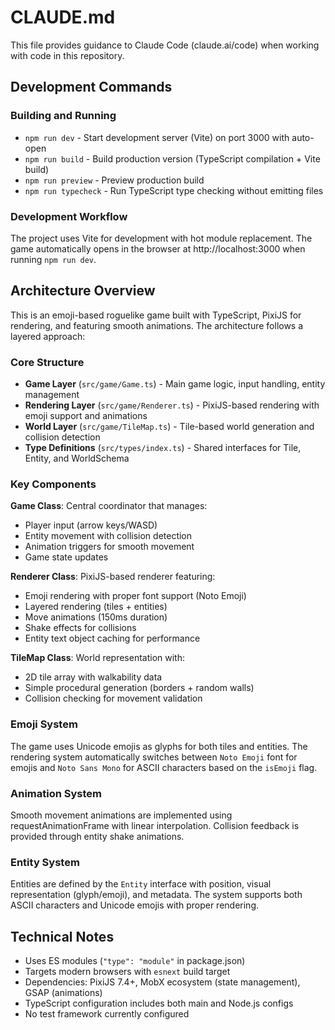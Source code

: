 # CLAUDE.md

This file provides guidance to Claude Code (claude.ai/code) when working with code in this repository.

## Development Commands

### Building and Running
- `npm run dev` - Start development server (Vite) on port 3000 with auto-open
- `npm run build` - Build production version (TypeScript compilation + Vite build)
- `npm run preview` - Preview production build
- `npm run typecheck` - Run TypeScript type checking without emitting files

### Development Workflow
The project uses Vite for development with hot module replacement. The game automatically opens in the browser at http://localhost:3000 when running `npm run dev`.

## Architecture Overview

This is an emoji-based roguelike game built with TypeScript, PixiJS for rendering, and featuring smooth animations. The architecture follows a layered approach:

### Core Structure
- **Game Layer** (`src/game/Game.ts`) - Main game logic, input handling, entity management
- **Rendering Layer** (`src/game/Renderer.ts`) - PixiJS-based rendering with emoji support and animations
- **World Layer** (`src/game/TileMap.ts`) - Tile-based world generation and collision detection
- **Type Definitions** (`src/types/index.ts`) - Shared interfaces for Tile, Entity, and WorldSchema

### Key Components

**Game Class**: Central coordinator that manages:
- Player input (arrow keys/WASD)
- Entity movement with collision detection
- Animation triggers for smooth movement
- Game state updates

**Renderer Class**: PixiJS-based renderer featuring:
- Emoji rendering with proper font support (Noto Emoji)
- Layered rendering (tiles + entities)
- Move animations (150ms duration)
- Shake effects for collisions
- Entity text object caching for performance

**TileMap Class**: World representation with:
- 2D tile array with walkability data
- Simple procedural generation (borders + random walls)
- Collision checking for movement validation

### Emoji System
The game uses Unicode emojis as glyphs for both tiles and entities. The rendering system automatically switches between `Noto Emoji` font for emojis and `Noto Sans Mono` for ASCII characters based on the `isEmoji` flag.

### Animation System
Smooth movement animations are implemented using requestAnimationFrame with linear interpolation. Collision feedback is provided through entity shake animations.

### Entity System
Entities are defined by the `Entity` interface with position, visual representation (glyph/emoji), and metadata. The system supports both ASCII characters and Unicode emojis with proper rendering.

## Technical Notes

- Uses ES modules (`"type": "module"` in package.json)
- Targets modern browsers with `esnext` build target
- Dependencies: PixiJS 7.4+, MobX ecosystem (state management), GSAP (animations)
- TypeScript configuration includes both main and Node.js configs
- No test framework currently configured